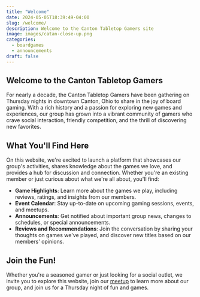 ```yaml
---
title: "Welcome"
date: 2024-05-05T18:39:49-04:00
slug: /welcome/
description: Welcome to the Canton Tabletop Gamers site
image: images/catan-close-up.png
categories:
  - boardgames
  - announcements
draft: false
---
```


## Welcome to the Canton Tabletop Gamers

For nearly a decade, the Canton Tabletop Gamers have been gathering on Thursday
nights in downtown Canton, Ohio to share in the joy of board gaming. With a
rich history and a passion for exploring new games and experiences, our group
has grown into a vibrant community of gamers who crave social interaction,
friendly competition, and the thrill of discovering new favorites.

## What You'll Find Here

On this website, we're excited to launch a platform that showcases our group's
activities, shares knowledge about the games we love, and provides a hub for
discussion and connection. Whether you're an existing member or just curious
about what we're all about, you'll find:

* **Game Highlights**: Learn more about the games we play, including reviews, ratings, and insights from our members.
* **Event Calendar**: Stay up-to-date on upcoming gaming sessions, events, and meetups.
* **Announcements**: Get notified about important group news, changes to schedules, or special announcements.
* **Reviews and Recommendations**: Join the conversation by sharing your thoughts on games we've played, and discover new titles based on our members' opinions.

## Join the Fun!

Whether you're a seasoned gamer or just looking for a social outlet, we invite
you to explore this website, join our [meetup][1] to learn more about our
group, and join us for a Thursday night of fun and games.


[1]: https://meetup.com/canton-tabletop-gamers/
